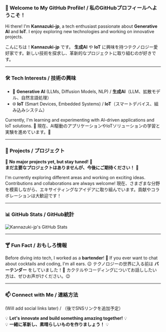 ### 👋 Welcome to My GitHub Profile! / 私のGitHubプロフィールへようこそ！

Hi there! I'm **Kannazuki-jp**, a tech enthusiast passionate about **Generative AI** and **IoT**. I enjoy exploring new technologies and working on innovative projects.

こんにちは！**Kannazuki-jp** です。 **生成AI** や **IoT** に興味を持つテクノロジー愛好家です。新しい技術を探求し、革新的なプロジェクトに取り組むのが好きです。

---

### 🛠 Tech Interests / 技術の興味
- 🤖 **Generative AI** (LLMs, Diffusion Models, NLP) / **生成AI**（LLM、拡散モデル、自然言語処理）
- 🌐 **IoT** (Smart Devices, Embedded Systems) / **IoT**（スマートデバイス、組み込みシステム）

Currently, I'm learning and experimenting with AI-driven applications and IoT solutions. 🚀
現在、AI駆動のアプリケーションやIoTソリューションの学習と実験を進めています。🚀

---

### 📌 Projects / プロジェクト
🚧 **No major projects yet, but stay tuned!** 🚀  
**まだ主要なプロジェクトはありませんが、今後にご期待ください！** 🚀

I'm currently exploring different areas and working on exciting ideas. Contributions and collaborations are always welcome!
現在、さまざまな分野を模索しながら、エキサイティングなアイデアに取り組んでいます。貢献やコラボレーションは大歓迎です！

---

### 📊 GitHub Stats / GitHub統計
![Kannazuki-jp's GitHub Stats](https://github-readme-stats.vercel.app/api?username=Kannazuki-jp&show_icons=true&theme=tokyonight)

---

### 🍸 Fun Fact / おもしろ情報
Before diving into tech, I worked as a **bartender**! 🍹 If you ever want to chat about cocktails and coding, I'm all ears. 😉
テクノロジーの世界に入る前は **バーテンダー** をしていました！🍹 カクテルやコーディングについてお話ししたい方は、ぜひお声がけください。😉

---

### 📫 Connect with Me / 連絡方法
(Will add social links later) / （後でSNSリンクを追加予定）

💡 **Let's innovate and build something amazing together!** 💡  
💡 **一緒に革新し、素晴らしいものを作りましょう！** 💡
